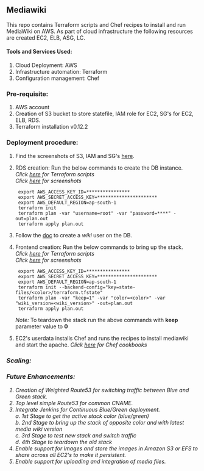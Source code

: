 ## Mediawiki
<p>This repo contains Terraform scripts and Chef recipes to install and run MediaWiki on AWS. As part of cloud infrastructure the following resources are created EC2, ELB, ASG, LC.</p>


#### Tools and Services Used:
  1. Cloud Deployment: AWS
  2. Infrastructure automation: Terraform
  3. Configuration management: Chef


### Pre-requisite:
  1. AWS account
  2. Creation of S3 bucket to store statefile, IAM role for EC2, SG's for EC2, ELB, RDS.
  3. Terraform installation v0.12.2


### Deployment procedure:
  1. Find the screenshots of S3, IAM and SG's [here](https://github.com/antonyRepo/mediawiki/tree/master/screenshots/pre_requisite).
  
  2. RDS creation: Run the below commands to create the DB instance. <br>
         <i>Click [here](https://github.com/antonyRepo/mediawiki/tree/master/aws_infra/rds) for Terraform scripts <br> 
         Click [here](https://github.com/antonyRepo/mediawiki/tree/master/screenshots/rds) for screenshots</i>
  
          export AWS_ACCESS_KEY_ID=****************
          export AWS_SECRET_ACCESS_KEY=**********************
          export AWS_DEFAULT_REGION=ap-south-1
          terraform init
          terraform plan -var "username=root" -var "password=****" -out=plan.out
          terraform apply plan.out
  
  3. Follow the [doc](https://www.mediawiki.org/wiki/Manual:Running_MediaWiki_on_Red_Hat_Linux) to create a <i>wiki</i> user on the DB.
  
  4. Frontend creation: Run the below commands to bring up the stack. <br> 
        <i>Click [here](https://github.com/antonyRepo/mediawiki/tree/master/aws_infra/frontend) for Terraform scripts <br> 
         Click [here](https://github.com/antonyRepo/mediawiki/tree/master/screenshots/frontend) for screenshots</i>
         
          export AWS_ACCESS_KEY_ID=****************
          export AWS_SECRET_ACCESS_KEY=**********************
          export AWS_DEFAULT_REGION=ap-south-1
          terraform init --backend-config="key=state-files/<color>/terraform.tfstate"
          terraform plan -var "keep=1" -var "color=<color>" -var "wiki_version=<wiki_version>" -out=plan.out
          terraform apply plan.out

      <i>Note:</i> To teardown the stack run the above commands with <b>keep</b> parameter value to <b>0</b>
   
   5. EC2's userdata installs Chef and runs the recipes to install mediawiki and start the apache.
        <i>Click [here](https://github.com/antonyRepo/mediawiki/tree/master/chef_config_mng) for Chef cookbooks <br> 

### Scaling:

### Future Enhancements:
  1. Creation of Weighted Route53 for switching traffic between Blue and Green stack.
  2. Top level simple Route53 for common CNAME.
  3. Integrate Jenkins for Continuous Blue/Green deployment.<br>
      a. 1st Stage to get the active stack color (blue/green)<br>
      b. 2nd Stage to bring up the stack of opposite color and with latest media wiki version<br>
      c. 3rd Stage to test new stack and switch traffic<br>
      d. 4th Stage to teardown the old stack
  4. Enable support for Images and store the images in Amazon S3 or EFS to share across all EC2's to make it persistent.
  5. Enable support for uploading and integration of media files.
